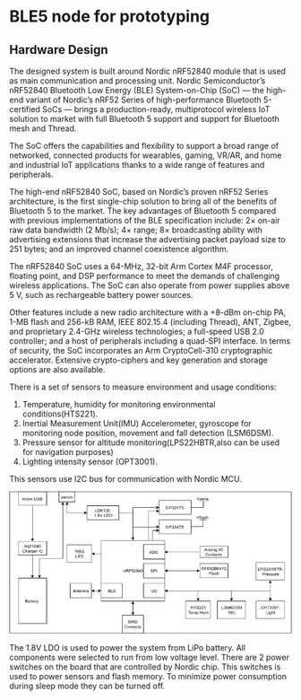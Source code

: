# BLE5 node for prototyping



## Hardware Design

The designed system is built around Nordic nRF52840 module that is used as main
communication and processing unit. 
Nordic Semiconductor’s nRF52840 Bluetooth Low Energy (BLE) System-on-Chip
(SoC) — the high-end variant of Nordic’s nRF52 Series of high-performance
Bluetooth 5-certified SoCs — brings a production-ready, multiprotocol wireless
IoT solution to market with full Bluetooth 5 support and support for Bluetooth
mesh and Thread.

The SoC offers the capabilities and flexibility to support a broad range of networked,
connected products for wearables, gaming, VR/AR, and home and industrial IoT applications
thanks to a wide range of features and peripherals.

The high-end nRF52840 SoC, based on Nordic’s proven nRF52 Series architecture,
is the first single-chip solution to bring all of the benefits of Bluetooth 5 to the market.
The key advantages of Bluetooth 5 compared with previous implementations of the BLE specification
include: 2× on-air raw data bandwidth (2 Mb/s); 4× range; 8× broadcasting ability with advertising
extensions that increase the advertising packet payload size to 251 bytes; and an improved channel
coexistence algorithm.

The nRF52840 SoC uses a 64-MHz, 32-bit Arm Cortex M4F processor, floating point, and DSP performance
to meet the demands of challenging wireless applications. The SoC can also operate from power
supplies above 5 V, such as rechargeable battery power sources.

Other features include a new radio architecture with a +8-dBm on-chip PA, 1-MB flash and 256-kB RAM,
IEEE 802.15.4 (including Thread), ANT, Zigbee, and proprietary 2.4-GHz wireless technologies;
a full-speed USB 2.0 controller; and a host of peripherals including a quad-SPI interface.
In terms of security, the SoC incorporates an Arm CryptoCell-310 cryptographic accelerator.
Extensive crypto-ciphers and key generation and storage options are also available.


There is a set of sensors to measure environment and usage conditions: 

1. Temperature, humidity for monitoring environmental conditions(HTS221).
2. Inertial Measurement Unit(IMU) Accelerometer, gyroscope for monitoring node position, movement and fall detection (LSM6DSM).
3. Pressure sensor for altitude monitoring(LPS22HBTR,also can be used for navigation purposes)  
4. Lighting intensity sensor (OPT3001).

This sensors use I2C bus for communication with Nordic MCU.

<img src="img/hw-block-diagram.png">

The 1.8V LDO is used to power the system from LiPo battery. All components were selected to run from low voltage level.
There are 2 power switches on the board that are controlled by Nordic chip. This switches is used to power sensors and flash memory.
To minimize power consumption during sleep mode they can be turned off.
